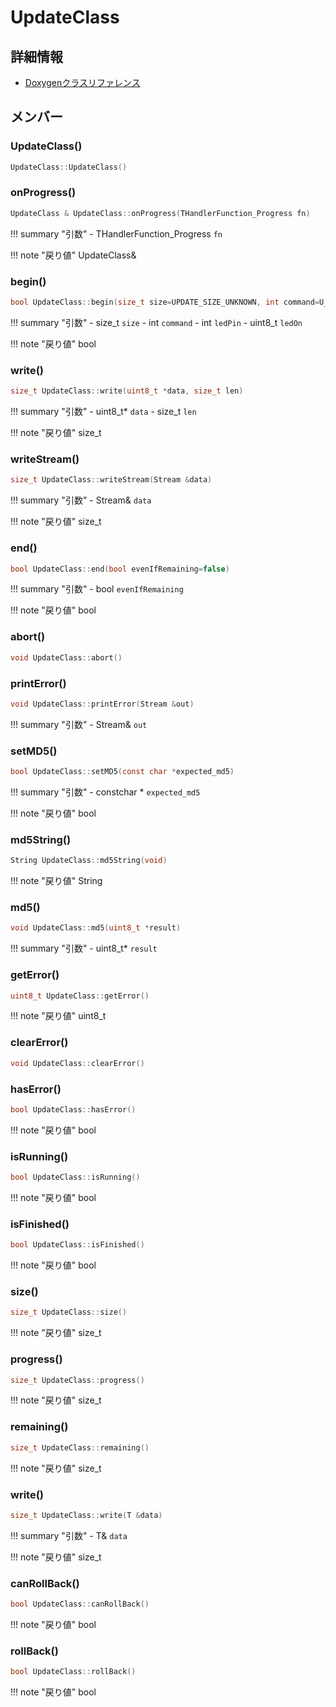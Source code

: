 # UpdateClass



## 詳細情報

- [Doxygenクラスリファレンス](https://lang-ship.com/reference/ESP32/latest/class_update_class.html)

## メンバー



### UpdateClass()



```c
UpdateClass::UpdateClass()
```



### onProgress()



```c
UpdateClass & UpdateClass::onProgress(THandlerFunction_Progress fn)
```

!!! summary "引数"
	- THandlerFunction_Progress `fn` 

!!! note "戻り値"
	UpdateClass&



### begin()



```c
bool UpdateClass::begin(size_t size=UPDATE_SIZE_UNKNOWN, int command=U_FLASH, int ledPin=-1, uint8_t ledOn=LOW)
```

!!! summary "引数"
	- size_t `size` 
	- int `command` 
	- int `ledPin` 
	- uint8_t `ledOn` 

!!! note "戻り値"
	bool



### write()



```c
size_t UpdateClass::write(uint8_t *data, size_t len)
```

!!! summary "引数"
	- uint8_t* `data` 
	- size_t `len` 

!!! note "戻り値"
	size_t



### writeStream()



```c
size_t UpdateClass::writeStream(Stream &data)
```

!!! summary "引数"
	- Stream& `data` 

!!! note "戻り値"
	size_t



### end()



```c
bool UpdateClass::end(bool evenIfRemaining=false)
```

!!! summary "引数"
	- bool `evenIfRemaining` 

!!! note "戻り値"
	bool



### abort()



```c
void UpdateClass::abort()
```



### printError()



```c
void UpdateClass::printError(Stream &out)
```

!!! summary "引数"
	- Stream& `out` 



### setMD5()



```c
bool UpdateClass::setMD5(const char *expected_md5)
```

!!! summary "引数"
	- constchar * `expected_md5` 

!!! note "戻り値"
	bool



### md5String()



```c
String UpdateClass::md5String(void)
```

!!! note "戻り値"
	String



### md5()



```c
void UpdateClass::md5(uint8_t *result)
```

!!! summary "引数"
	- uint8_t* `result` 



### getError()



```c
uint8_t UpdateClass::getError()
```

!!! note "戻り値"
	uint8_t



### clearError()



```c
void UpdateClass::clearError()
```



### hasError()



```c
bool UpdateClass::hasError()
```

!!! note "戻り値"
	bool



### isRunning()



```c
bool UpdateClass::isRunning()
```

!!! note "戻り値"
	bool



### isFinished()



```c
bool UpdateClass::isFinished()
```

!!! note "戻り値"
	bool



### size()



```c
size_t UpdateClass::size()
```

!!! note "戻り値"
	size_t



### progress()



```c
size_t UpdateClass::progress()
```

!!! note "戻り値"
	size_t



### remaining()



```c
size_t UpdateClass::remaining()
```

!!! note "戻り値"
	size_t



### write()



```c
size_t UpdateClass::write(T &data)
```

!!! summary "引数"
	- T& `data` 

!!! note "戻り値"
	size_t



### canRollBack()



```c
bool UpdateClass::canRollBack()
```

!!! note "戻り値"
	bool



### rollBack()



```c
bool UpdateClass::rollBack()
```

!!! note "戻り値"
	bool



